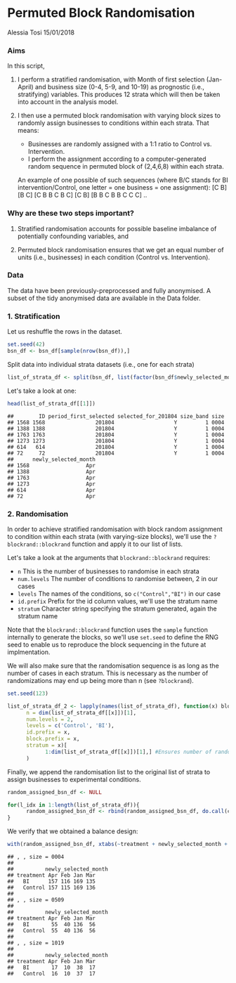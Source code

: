 Permuted Block Randomisation
================
Alessia Tosi
15/01/2018

### Aims

In this script,

1.  I perform a stratified randomisation, with Month of first selection (Jan-April) and business size (0-4, 5-9, and 10-19) as prognostic (i.e., stratifying) variables. This produces 12 strata which will then be taken into account in the analysis model.

2.  I then use a permuted block randomisation with varying block sizes to randomly assign businesses to conditions within each strata. That means:

    -   Businesses are randomly assigned with a 1:1 ratio to Control vs. Intervention.
    -   I perform the assignment according to a computer-generated random sequence in permuted block of (2,4,6,8) within each strata.

    An example of one possible of such sequences (where B/C stands for BI intervention/Control, one letter = one business = one assignment): \[C B\] \[B C\] \[C B B C B C\] \[C B\] \[B B C B B C C C\] ..

### Why are these two steps important?

1.  Stratified randomisation accounts for possible baseline imbalance of potentially confounding variables, and

2.  Permuted block randomisation ensures that we get an equal number of units (i.e., businesses) in each condition (Control vs. Intervention).

### Data

The data have been previously-preprocessed and fully anonymised. A subset of the tidy anonymised data are available in the Data folder.

### 1. Stratification

Let us reshuffle the rows in the dataset.

``` r
set.seed(42)
bsn_df <- bsn_df[sample(nrow(bsn_df)),]
```

Split data into individual strata datasets (i.e., one for each strata)

``` r
list_of_strata_df <- split(bsn_df, list(factor(bsn_df$newly_selected_month), factor(bsn_df$size)))
```

Let's take a look at one:

``` r
head(list_of_strata_df[[1]])
```

    ##        ID period_first_selected selected_for_201804 size_band size
    ## 1568 1568                201804                   Y         1 0004
    ## 1388 1388                201804                   Y         1 0004
    ## 1763 1763                201804                   Y         1 0004
    ## 1273 1273                201804                   Y         1 0004
    ## 614   614                201804                   Y         1 0004
    ## 72     72                201804                   Y         1 0004
    ##      newly_selected_month
    ## 1568                  Apr
    ## 1388                  Apr
    ## 1763                  Apr
    ## 1273                  Apr
    ## 614                   Apr
    ## 72                    Apr

### 2. Randomisation

In order to achieve stratified randomisation with block random assignment to condition within each strata (with varying-size blocks), we'll use the `? blockrand::blockrand` function and apply it to our list of lists.

Let's take a look at the arguments that `blockrand::blockrand` requires:

-   `n` This is the number of businesses to randomise in each strata
-   `num.levels` The number of conditions to randomise between, 2 in our cases
-   `levels` The names of the conditions, so `c("Control","BI")` in our case
-   `id.prefix` Prefix for the id column values, we'll use the stratum name
-   `stratum` Character string specifying the stratum generated, again the stratum name

Note that the `blockrand::blockrand` function uses the `sample` function internally to generate the blocks, so we'll use `set.seed` to define the RNG seed to enable us to reproduce the block sequencing in the future at implmentation.

We will also make sure that the randomisation sequence is as long as the number of cases in each stratum. This is necessary as the number of randomizations may end up being more than n (see `?blockrand`).

``` r
set.seed(123)

list_of_strata_df_2 <- lapply(names(list_of_strata_df), function(x) blockrand::blockrand(
      n = dim(list_of_strata_df[[x]])[1],
      num.levels = 2, 
      levels = c('Control', 'BI'),
      id.prefix = x, 
      block.prefix = x, 
      stratum = x)[
            1:dim(list_of_strata_df[[x]])[1],] #Ensures number of randomisations is of right length
      )
```

Finally, we append the randomisation list to the original list of strata to assign businesses to experimental conditions.

``` r
random_assigned_bsn_df <- NULL

for(l_idx in 1:length(list_of_strata_df)){
      random_assigned_bsn_df <- rbind(random_assigned_bsn_df, do.call(cbind, list(list_of_strata_df[[l_idx]], list_of_strata_df_2[[l_idx]])))
}
```

We verify that we obtained a balance design:

``` r
with(random_assigned_bsn_df, xtabs(~treatment + newly_selected_month + size))
```

    ## , , size = 0004
    ## 
    ##          newly_selected_month
    ## treatment Apr Feb Jan Mar
    ##   BI      157 116 169 135
    ##   Control 157 115 169 136
    ## 
    ## , , size = 0509
    ## 
    ##          newly_selected_month
    ## treatment Apr Feb Jan Mar
    ##   BI       55  40 136  56
    ##   Control  55  40 136  56
    ## 
    ## , , size = 1019
    ## 
    ##          newly_selected_month
    ## treatment Apr Feb Jan Mar
    ##   BI       17  10  38  17
    ##   Control  16  10  37  17
